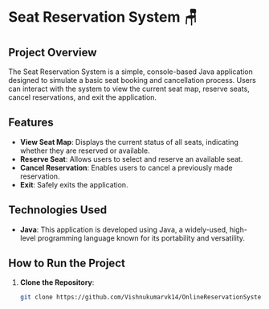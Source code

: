 # Seat Reservation System 🪑

## Project Overview
The Seat Reservation System is a simple, console-based Java application designed to simulate a basic seat booking and cancellation process. Users can interact with the system to view the current seat map, reserve seats, cancel reservations, and exit the application.

## Features
- **View Seat Map**: Displays the current status of all seats, indicating whether they are reserved or available.
- **Reserve Seat**: Allows users to select and reserve an available seat.
- **Cancel Reservation**: Enables users to cancel a previously made reservation.
- **Exit**: Safely exits the application.

## Technologies Used
- **Java**: This application is developed using Java, a widely-used, high-level programming language known for its portability and versatility.

## How to Run the Project
1. **Clone the Repository**:
   ```bash
   git clone https://github.com/Vishnukumarvk14/OnlineReservationSystem.git
